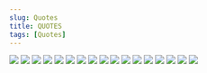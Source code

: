```yaml
---
slug: Quotes
title: QUOTES
tags: [Quotes]
---
```


<!-- ![](img/ccgsu.jpg) -->
![](Qoutes/Abdulllahi.jpg)
![](Qoutes/Akko.jpg)
![](Qoutes/amaraci.jpg)
![](Qoutes/Divik.jpg)
![](Qoutes/Eveso.jpg)
![](Qoutes/Ezikel.jpg)
![](Qoutes/galadimah.jpg)
![](Qoutes/Geek.jpg)
![](Qoutes/Gimbiya.jpg)
![](Qoutes/halimah.jpg)
![](Qoutes/iseac.jpg)
![](Qoutes/kumu.jpg)
![](Qoutes/mailittafi.jpg)
![](Qoutes/magaji.jpg)
![](Qoutes/said.jpg)
![](Qoutes/smb.jpg)
![](Qoutes/yusuf.jpg)
